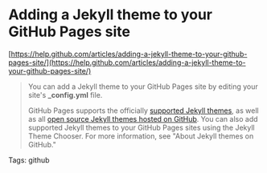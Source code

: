 # Adding a Jekyll theme to your GitHub Pages site

[https://help.github.com/articles/adding-a-jekyll-theme-to-your-github-pages-site/](https://help.github.com/articles/adding-a-jekyll-theme-to-your-github-pages-site/)

> You can add a Jekyll theme to your GitHub Pages site by editing your site's **_config.yml** file.
>
> GitHub Pages supports the officially [supported Jekyll themes](https://pages.github.com/themes/), as well as all [open source Jekyll themes hosted on GitHub](https://github.com/topics/jekyll-theme). You can also add supported Jekyll themes to your GitHub Pages sites using the Jekyll Theme Chooser. For more information, see "About Jekyll themes on GitHub."

Tags: github
